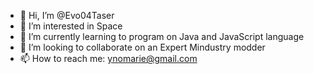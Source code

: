 - 👋 Hi, I’m @Evo04Taser
- 👀 I’m interested in Space
- 🌱 I’m currently learning to program on Java and JavaScript language
- 💞️ I’m looking to collaborate on an Expert Mindustry modder
- 📫 How to reach me: ynomarie@gmail.com

<!---
Evo04Taser/Evo04Taser is a ✨ special ✨ repository because its `README.md` (this file) appears on your GitHub profile.
You can click the Preview link to take a look at your changes.
--->
